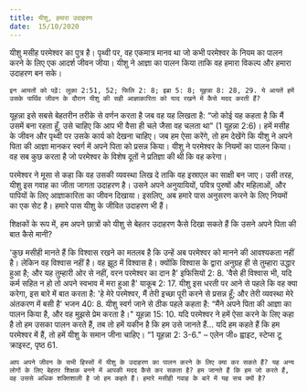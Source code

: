 ```yaml
---
title: यीशु, हमारा उदाहरण
date:  15/10/2020
---
```


यीशु मसीह परमेश्वर का पुत्र है। पृथ्वी पर, वह एकमात्र मानव था जो कभी परमेश्वर के नियम का पालन करने के लिए एक आदर्श जीवन जीया। यीशु ने आज्ञा का पालन किया ताकि वह हमारा विकल्प और हमारा उदाहरण बन सके।

`इन आयतों को पढ़ें: लूका 2:51, 52; फिलि 2: 8; इब्रा 5: 8; यूहन्ना 8: 28, 29. ये आयतें हमें उसके पार्थिव जीवन के दौरान यीशु की सही आज्ञाकारिता को याद रखने में कैसे मदद करती हैं?`


यूहन्ना इसे सबसे बेहतरीन तरीके से वर्णन करता है जब वह यह लिखता है: “जो कोई यह कहता है कि मैं उसमें बना रहता हूँ, उसे चाहिए कि आप भी वैसा ही चले जैसा वह चलता था" (1 यूहन्ना 2:6)। हमें मसीह के जीवन और पृथ्वी पर उसके कार्य को देखना चाहिए। जब हम ऐसा करेंगे, तो हम देखेंगे कि यीशु ने अपने पिता की आज्ञा मानकर स्वर्ग में अपने पिता को प्रसन्न किया। यीशु ने परमेश्वर के नियमों का पालन किया। वह सब कुछ करता है जो परमेश्वर के विशेष दूतों ने प्रतिज्ञा की थी कि वह करेगा।

परमेश्वर ने मूसा से कहा कि वह उसकी व्यवस्था लिख दे ताकि वह इस्राएल का साक्षी बन जाए। उसी तरह, यीशु इस गवाह का जीता जागता उदाहरण है। उसने अपने अनुयायियों, पवित्र पुरुषों और महिलाओं, और पापियों के लिए आज्ञाकारिता का जीवन दिखाया। इसलिए, अब हमारे पास अनुसरण करने के लिए नियमों का एक सेट है। हमारे पास यीशु के जीवित उदाहरण भी हैं।

शिक्षकों के रूप में, हम अपने छात्रों को यीशु से बेहतर उदाहरण कैसे दिखा सकते हैं कि उसने अपने पिता की बात कैसे मानी?

'कुछ मसीही मानते हैं कि विश्वास रखने का मतलब है कि उन्हें अब परमेश्वर को मानने की आवश्यकता नहीं है। लेकिन वह विश्वास नहीं है। वह झूठ में विश्वास है। क्योंकि विश्वास के द्वारा अनुग्रह ही से तुम्हारा उद्धार हुआ है; और यह तुम्हारी ओर से नहीं, वरन परमेश्वर का दान है' इफिसियों 2: 8. 'वैसे ही विश्वास भी, यदि कर्म सहित न हो तो अपने स्वभाव में मरा हुआ है' याकूब 2: 17. यीशु इस धरती पर आने से पहले कि वह क्या करेगा, इस बारे में बात करता है: 'हे मेरे परमेश्वर, मैं तेरी इच्छा पूरी करने से प्रसन्न हूँ; और तेरी व्यवस्था मेरे अंतकरण में बसी है' भजन 40: 8. यीशु स्वर्ग जाने से ठीक पहले कहता है: “मैंने अपने पिता की आज्ञा का पालन किया है, और वह मुझसे प्रेम करता है।" यूहन्ना 15: 10. यदि परमेश्वर ने हमें ऐसा करने के लिए कहा है तो हम उसका पालन करते हैं, तब तो हमें यकीन है कि हम उसे जानते हैं... यदि हम कहते हैं कि हम परमेश्वर में हैं, तो हमें यीशु के समान जीना चाहिए। “1 यूहन्ना 2: 3-6." – एलेन जी० ह्वाइट, स्टेप्स टू क्राइस्ट, पृष्ठ 61.

`आप अपने जीवन के सभी हिस्सों में यीशु के उदाहरण का पालन करने के लिए क्या कर सकते हैं? यह अन्य लोगों के लिए बेहतर शिक्षक बनने में आपकी मदद कैसे कर सकता है? हम जानते हैं कि हम जो करते हैं, वह उससे अधिक शक्तिशाली है जो हम कहते हैं। हमारे मसीही गवाह के बारे में यह सच क्यों है?`